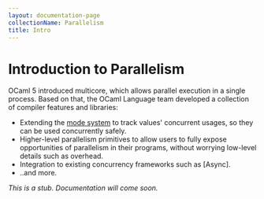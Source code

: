 ```yaml
---
layout: documentation-page
collectionName: Parallelism
title: Intro
---
```


# Introduction to Parallelism

OCaml 5 introduced multicore, which allows parallel execution in a single process.
Based on that, the OCaml Language team developed a collection of compiler features and libraries:
- Extending the [mode system](../../modes/intro) to track values' concurrent
  usages, so they can be used concurrently safely.
- Higher-level parallelism primitives to allow users to fully expose
  opportunities of parallelism in their programs, without worrying low-level
  details such as overhead.
- Integration to existing concurrency frameworks such as [Async].
- ..and more.

*This is a stub. Documentation will come soon.*
